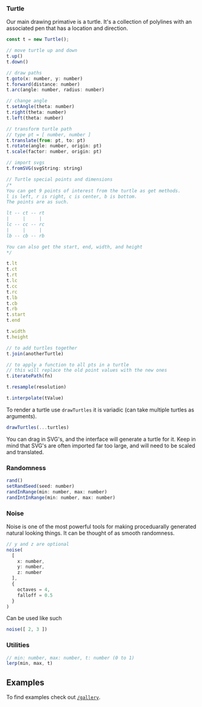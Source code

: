 ### Turtle

Our main drawing primative is a turtle. It's a collection of polylines with an associated pen that has a location and direction. 
```js
const t = new Turtle();

// move turtle up and down
t.up()
t.down()

// draw paths
t.goto(x: number, y: number)
t.forward(distance: number)
t.arc(angle: number, radius: number)

// change angle
t.setAngle(theta: number)
t.right(theta: number)
t.left(theta: number)

// transform turtle path
// type pt = [ number, number ]
t.translate(from: pt, to: pt)
t.rotate(angle: number, origin: pt)
t.scale(factor: number, origin: pt)

// import svgs
t.fromSVG(svgString: string)

// Turtle special points and dimensions
/*
You can get 9 points of interest from the turtle as get methods.
l is left, r is right, c is center, b is bottom.
The points are as such. 

lt -- ct -- rt
|     |     |
lc -- cc -- rc
|     |     |
lb -- cb -- rb

You can also get the start, end, width, and height
*/

t.lt
t.ct
t.rt
t.lc
t.cc
t.rc
t.lb
t.cb
t.rb
t.start
t.end

t.width
t.height

// to add turtles together
t.join(anotherTurtle)

// to apply a function to all pts in a turtle
// this will replace the old point values with the new ones
t.iteratePath(fn)

t.resample(resolution)

t.interpolate(tValue)
```

To render a turtle use `drawTurtles` it is variadic (can take multiple turtles as arguments).
```js
drawTurtles(...turtles)
```

You can drag in SVG's, and the interface will generate a turtle for it. Keep in mind that SVG's are often imported far too large, and will need to be scaled and translated.

### Randomness

```js
rand()
setRandSeed(seed: number)
randInRange(min: number, max: number)
randIntInRange(min: number, max: number)
```
### Noise

Noise is one of the most powerful tools for making proceduarally generated natural looking things. It can be thought of as smooth randomness.

```js
// y and z are optional
noise(
  [ 
    x: number, 
    y: number, 
    z: number 
  ], 
  { 
    octaves = 4, 
    falloff = 0.5 
  }
)
```

Can be used like such

```js
noise([ 2, 3 ])
```

### Utilities

```js
// min: number, max: number, t: number (0 to 1)
lerp(min, max, t)
```

## Examples

To find examples check out [`/gallery`](/gallery).





